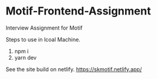 # Motif-Frontend-Assignment
Interview Assignment for Motif

Steps to use in lcoal Machine.
  1. npm i 
  2. yarn dev

See the site build on netlify.
  https://skmotif.netlify.app/

